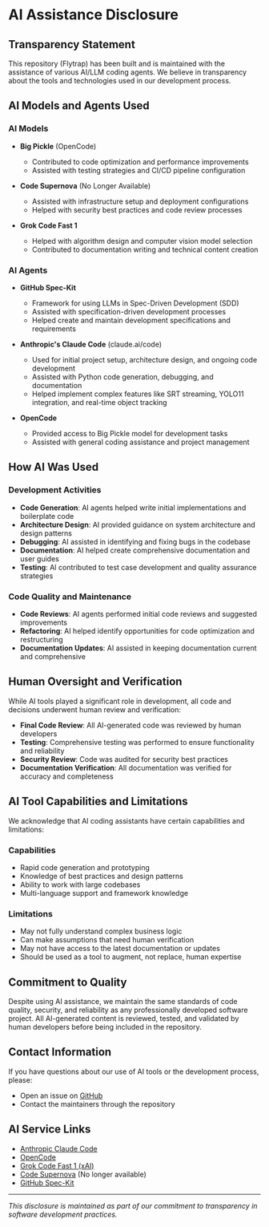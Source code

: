 # AI Assistance Disclosure

## Transparency Statement

This repository (Flytrap) has been built and is maintained with the assistance of various AI/LLM coding agents. We believe in transparency about the tools and technologies used in our development process.

## AI Models and Agents Used

### AI Models

- **Big Pickle** (OpenCode)
  - Contributed to code optimization and performance improvements
  - Assisted with testing strategies and CI/CD pipeline configuration

- **Code Supernova** (No Longer Available)
  - Assisted with infrastructure setup and deployment configurations
  - Helped with security best practices and code review processes

- **Grok Code Fast 1**
  - Helped with algorithm design and computer vision model selection
  - Contributed to documentation writing and technical content creation

### AI Agents

- **GitHub Spec-Kit**
  - Framework for using LLMs in Spec-Driven Development (SDD)
  - Assisted with specification-driven development processes
  - Helped create and maintain development specifications and requirements

- **Anthropic's Claude Code** (claude.ai/code)
  - Used for initial project setup, architecture design, and ongoing code development
  - Assisted with Python code generation, debugging, and documentation
  - Helped implement complex features like SRT streaming, YOLO11 integration, and real-time object tracking

- **OpenCode**
  - Provided access to Big Pickle model for development tasks
  - Assisted with general coding assistance and project management

## How AI Was Used

### Development Activities
- **Code Generation**: AI agents helped write initial implementations and boilerplate code
- **Architecture Design**: AI provided guidance on system architecture and design patterns
- **Debugging**: AI assisted in identifying and fixing bugs in the codebase
- **Documentation**: AI helped create comprehensive documentation and user guides
- **Testing**: AI contributed to test case development and quality assurance strategies

### Code Quality and Maintenance
- **Code Reviews**: AI agents performed initial code reviews and suggested improvements
- **Refactoring**: AI helped identify opportunities for code optimization and restructuring
- **Documentation Updates**: AI assisted in keeping documentation current and comprehensive

## Human Oversight and Verification

While AI tools played a significant role in development, all code and decisions underwent human review and verification:

- **Final Code Review**: All AI-generated code was reviewed by human developers
- **Testing**: Comprehensive testing was performed to ensure functionality and reliability
- **Security Review**: Code was audited for security best practices
- **Documentation Verification**: All documentation was verified for accuracy and completeness

## AI Tool Capabilities and Limitations

We acknowledge that AI coding assistants have certain capabilities and limitations:

### Capabilities
- Rapid code generation and prototyping
- Knowledge of best practices and design patterns
- Ability to work with large codebases
- Multi-language support and framework knowledge

### Limitations
- May not fully understand complex business logic
- Can make assumptions that need human verification
- May not have access to the latest documentation or updates
- Should be used as a tool to augment, not replace, human expertise

## Commitment to Quality

Despite using AI assistance, we maintain the same standards of code quality, security, and reliability as any professionally developed software project. All AI-generated content is reviewed, tested, and validated by human developers before being included in the repository.

## Contact Information

If you have questions about our use of AI tools or the development process, please:

- Open an issue on [GitHub](https://github.com/five59/flytrap/issues)
- Contact the maintainers through the repository

## AI Service Links

- [Anthropic Claude Code](https://claude.ai/code)
- [OpenCode](https://opencode.ai)
- [Grok Code Fast 1 (xAI)](https://x.ai/grok)
- [Code Supernova](https://kilocode.ai/models/supernova) (No longer available)
- [GitHub Spec-Kit](https://github.com/github/spec-kit)

---

*This disclosure is maintained as part of our commitment to transparency in software development practices.*